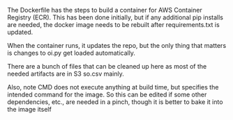 
The Dockerfile has the steps to build a container for AWS Container Registry (ECR). This has been done initially, but if any additional pip installs are needed, the docker image needs to be rebuilt after requirements.txt is updated.

When the container runs, it updates the repo, but the only thing that matters is changes to oi.py get loaded automatically.

There are a bunch of files that can be cleaned up here as most of the needed artifacts are in S3 so.csv mainly.

Also, note CMD does not execute anything at build time, but specifies the intended command for the image. So this can be edited if some other dependencies, etc., are needed in a pinch, though it is better to bake it into the image itself
